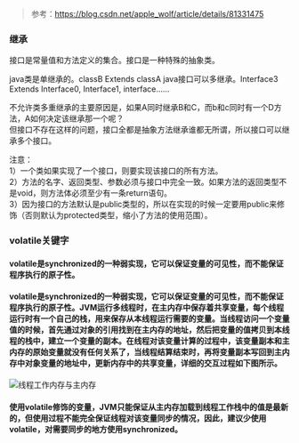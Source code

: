 > 参考：https://blog.csdn.net/apple_wolf/article/details/81331475


### 继承
接口是常量值和方法定义的集合。接口是一种特殊的抽象类。
 
java类是单继承的。classB Extends classA
java接口可以多继承。Interface3 Extends Interface0, Interface1, interface……

不允许类多重继承的主要原因是，如果A同时继承B和C，而b和c同时有一个D方法，A如何决定该继承那一个呢？  
但接口不存在这样的问题，接口全都是抽象方法继承谁都无所谓，所以接口可以继承多个接口。
 

注意：   
1）一个类如果实现了一个接口，则要实现该接口的所有方法。  
2）方法的名字、返回类型、参数必须与接口中完全一致。如果方法的返回类型不是void，则方法体必须至少有一条return语句。  
3）因为接口的方法默认是public类型的，所以在实现的时候一定要用public来修饰（否则默认为protected类型，缩小了方法的使用范围）。

### volatile关键字
#### volatile是synchronized的一种弱实现，它可以保证变量的可见性，而不能保证程序执行的原子性。
#### volatile是synchronized的一种弱实现，它可以保证变量的可见性，而不能保证程序执行的原子性。JVM运行多线程时，在主内存中保存着共享变量，每个线程运行时有一个自己的栈，用来保存从本线程运行需要的变量。当线程访问一个变量值的时候，首先通过对象的引用找到在主内存的地址，然后把变量的值拷贝到本线程的栈中，建立一个变量的副本。在线程对该变量计算的过程中，该变量副本和主内存的原始变量就没有任何关系了，当线程结算结束时，再将变量副本写回到主内存中对象变量的地址中，更新内存中的共享变量，详细的交互过程如下图所示。
![线程工作内存与主内存](https://images0.cnblogs.com/blog/206865/201401/191326344702.jpg)
#### 使用volatile修饰的变量，JVM只能保证从主内存加载到线程工作栈中的值是最新的，但使用过程不能完全保证线程对该变量同步的情况，因此，建议少使用volatile，对需要同步的地方使用synchronized。